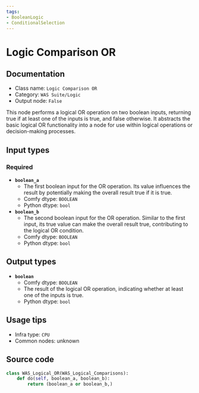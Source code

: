 ```yaml
---
tags:
- BooleanLogic
- ConditionalSelection
---
```


# Logic Comparison OR
## Documentation
- Class name: `Logic Comparison OR`
- Category: `WAS Suite/Logic`
- Output node: `False`

This node performs a logical OR operation on two boolean inputs, returning true if at least one of the inputs is true, and false otherwise. It abstracts the basic logical OR functionality into a node for use within logical operations or decision-making processes.
## Input types
### Required
- **`boolean_a`**
    - The first boolean input for the OR operation. Its value influences the result by potentially making the overall result true if it is true.
    - Comfy dtype: `BOOLEAN`
    - Python dtype: `bool`
- **`boolean_b`**
    - The second boolean input for the OR operation. Similar to the first input, its true value can make the overall result true, contributing to the logical OR condition.
    - Comfy dtype: `BOOLEAN`
    - Python dtype: `bool`
## Output types
- **`boolean`**
    - Comfy dtype: `BOOLEAN`
    - The result of the logical OR operation, indicating whether at least one of the inputs is true.
    - Python dtype: `bool`
## Usage tips
- Infra type: `CPU`
- Common nodes: unknown


## Source code
```python
class WAS_Logical_OR(WAS_Logical_Comparisons):
    def do(self, boolean_a, boolean_b):
        return (boolean_a or boolean_b,)

```
